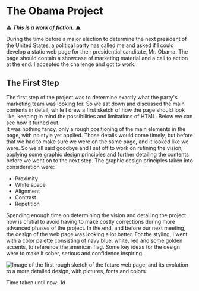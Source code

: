 # The Obama Project
⚠️ **_This is a work of fiction._** ⚠️

During the time before a major election to determine the next president of the United States, a political party has called me and asked if I could develop a static web page for their presidential canditate, Mr. Obama. The page should contain a showcase of marketing material and a call to action at the end. I accepted the challenge and got to work.

## The First Step
The first step of the project was to determine exactly what the party's marketing team was looking for. So we sat down and discussed the main contents in detail, while I drew a first sketch of how the page should look like, keeping in mind the possibilities and limitations of HTML. Below we can see how it turned out.  
It was nothing fancy, only a rough positioning of the main elements in the page, with no style yet applied. Those details would come timely, but before that we had to make sure we were on the same page, and it looked like we were. So we all said goodbye and I set off to work on refining the vision, applying some graphic design principles and further detailing the contents before we went on to the next step. The graphic design principles taken into consideration were:
* Proximity
* White space
* Alignment
* Contrast
* Repetition  

Spending enough time on determining the vision and detailing the project now is crutial to avoid having to make costly corrections during more advanced phases of the project. In the end, and before our next meeting, the design of the web page was looking a lot better. For the styling, I went with a color palette consisting of navy blue, white, red and some golden accents, to reference the american flag. Some key ideas for the design were to make it sober, serious and confidence inspiring.  
  
![Image of the first rough sketch of the future web page, and its evolution to a more detailed design, with pictures, fonts and colors](https://i.imgur.com/mozQGp4.jpg)

Time taken until now: 1d
